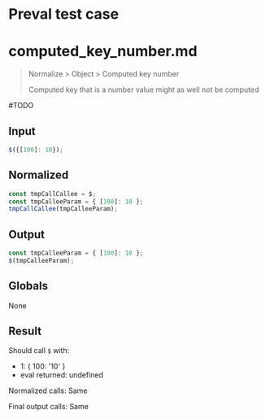 # Preval test case

# computed_key_number.md

> Normalize > Object > Computed key number
>
> Computed key that is a number value might as well not be computed

#TODO

## Input

`````js filename=intro
$({[100]: 10});
`````

## Normalized

`````js filename=intro
const tmpCallCallee = $;
const tmpCalleeParam = { [100]: 10 };
tmpCallCallee(tmpCalleeParam);
`````

## Output

`````js filename=intro
const tmpCalleeParam = { [100]: 10 };
$(tmpCalleeParam);
`````

## Globals

None

## Result

Should call `$` with:
 - 1: { 100: '10' }
 - eval returned: undefined

Normalized calls: Same

Final output calls: Same
